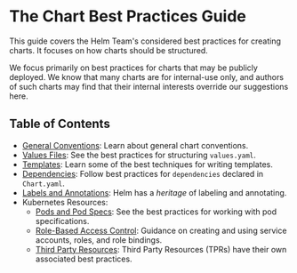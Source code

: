# The Chart Best Practices Guide

This guide covers the Helm Team's considered best practices for creating charts.
It focuses on how charts should be structured.

We focus primarily on best practices for charts that may be publicly deployed.
We know that many charts are for internal-use only, and authors of such charts
may find that their internal interests override our suggestions here.

## Table of Contents

- [General Conventions](conventions.md): Learn about general chart conventions.
- [Values Files](values.md): See the best practices for structuring `values.yaml`.
- [Templates](templates.md): Learn some of the best techniques for writing templates.
- [Dependencies](requirements.md): Follow best practices for `dependencies` declared in `Chart.yaml`.
- [Labels and Annotations](labels.md): Helm has a _heritage_ of labeling and annotating.
- Kubernetes Resources:
	- [Pods and Pod Specs](pods.md): See the best practices for working with pod specifications.
	- [Role-Based Access Control](rbac.md): Guidance on creating and using service accounts, roles, and role bindings.
	- [Third Party Resources](third_party_resources.md): Third Party Resources (TPRs) have their own associated best practices.

